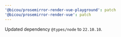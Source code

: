 ```yaml
---
'@bicou/prosemirror-render-vue-playground': patch
'@bicou/prosemirror-render-vue': patch
---
```


Updated dependency `@types/node` to `22.10.10`.
